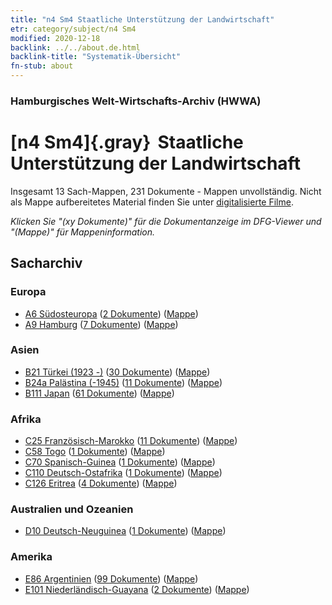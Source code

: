 ```yaml
---
title: "n4 Sm4 Staatliche Unterstützung der Landwirtschaft"
etr: category/subject/n4 Sm4
modified: 2020-12-18
backlink: ../../about.de.html
backlink-title: "Systematik-Übersicht"
fn-stub: about
---
```


### Hamburgisches Welt-Wirtschafts-Archiv (HWWA)
# [n4 Sm4]{.gray}&#8201; Staatliche Unterstützung der Landwirtschaft&#160; 




Insgesamt 13 Sach-Mappen, 231 Dokumente - Mappen unvollständig.
Nicht als Mappe aufbereitetes Material finden Sie unter [digitalisierte Filme](/film/h1_sh).

_Klicken Sie "(xy Dokumente)" für die Dokumentanzeige im DFG-Viewer und "(Mappe)" für Mappeninformation._

## Sacharchiv




### Europa

- [A6 Südosteuropa](../../../geo/about.de.html#A6) (<a href="https://dfg-viewer.de/show/?tx_dlf[id]=https://pm20.zbw.eu/mets/sh/1409xx/140900/1450xx/145052/public.mets.de.xml" target="_blank">2 Dokumente</a>) ([Mappe](http://purl.org/pressemappe20/folder/sh/140900,145052))
- [A9 Hamburg](../../../geo/about.de.html#A9) (<a href="https://dfg-viewer.de/show/?tx_dlf[id]=https://pm20.zbw.eu/mets/sh/1409xx/140905/1450xx/145052/public.mets.de.xml" target="_blank">7 Dokumente</a>) ([Mappe](http://purl.org/pressemappe20/folder/sh/140905,145052))

### Asien

- [B21 Türkei (1923 -)](../../../geo/about.de.html#B21) (<a href="https://dfg-viewer.de/show/?tx_dlf[id]=https://pm20.zbw.eu/mets/sh/1411xx/141111/1450xx/145052/public.mets.de.xml" target="_blank">30 Dokumente</a>) ([Mappe](http://purl.org/pressemappe20/folder/sh/141111,145052))
- [B24a Palästina (-1945)](../../../geo/about.de.html#B24a) (<a href="https://dfg-viewer.de/show/?tx_dlf[id]=https://pm20.zbw.eu/mets/sh/1411xx/141115/1450xx/145052/public.mets.de.xml" target="_blank">11 Dokumente</a>) ([Mappe](http://purl.org/pressemappe20/folder/sh/141115,145052))
- [B111 Japan](../../../geo/about.de.html#B111) (<a href="https://dfg-viewer.de/show/?tx_dlf[id]=https://pm20.zbw.eu/mets/sh/1412xx/141272/1450xx/145052/public.mets.de.xml" target="_blank">61 Dokumente</a>) ([Mappe](http://purl.org/pressemappe20/folder/sh/141272,145052))

### Afrika

- [C25 Französisch-Marokko](../../../geo/about.de.html#C25) (<a href="https://dfg-viewer.de/show/?tx_dlf[id]=https://pm20.zbw.eu/mets/sh/1413xx/141358/1450xx/145052/public.mets.de.xml" target="_blank">11 Dokumente</a>) ([Mappe](http://purl.org/pressemappe20/folder/sh/141358,145052))
- [C58 Togo](../../../geo/about.de.html#C58) (<a href="https://dfg-viewer.de/show/?tx_dlf[id]=https://pm20.zbw.eu/mets/sh/1414xx/141408/1450xx/145052/public.mets.de.xml" target="_blank">1 Dokumente</a>) ([Mappe](http://purl.org/pressemappe20/folder/sh/141408,145052))
- [C70 Spanisch-Guinea](../../../geo/about.de.html#C70) (<a href="https://dfg-viewer.de/show/?tx_dlf[id]=https://pm20.zbw.eu/mets/sh/1414xx/141412/1450xx/145052/public.mets.de.xml" target="_blank">1 Dokumente</a>) ([Mappe](http://purl.org/pressemappe20/folder/sh/141412,145052))
- [C110 Deutsch-Ostafrika](../../../geo/about.de.html#C110) (<a href="https://dfg-viewer.de/show/?tx_dlf[id]=https://pm20.zbw.eu/mets/sh/1414xx/141471/1450xx/145052/public.mets.de.xml" target="_blank">1 Dokumente</a>) ([Mappe](http://purl.org/pressemappe20/folder/sh/141471,145052))
- [C126 Eritrea](../../../geo/about.de.html#C126) (<a href="https://dfg-viewer.de/show/?tx_dlf[id]=https://pm20.zbw.eu/mets/sh/1414xx/141483/1450xx/145052/public.mets.de.xml" target="_blank">4 Dokumente</a>) ([Mappe](http://purl.org/pressemappe20/folder/sh/141483,145052))

### Australien und Ozeanien

- [D10 Deutsch-Neuguinea](../../../geo/about.de.html#D10) (<a href="https://dfg-viewer.de/show/?tx_dlf[id]=https://pm20.zbw.eu/mets/sh/1416xx/141601/1450xx/145052/public.mets.de.xml" target="_blank">1 Dokumente</a>) ([Mappe](http://purl.org/pressemappe20/folder/sh/141601,145052))

### Amerika

- [E86 Argentinien](../../../geo/about.de.html#E86) (<a href="https://dfg-viewer.de/show/?tx_dlf[id]=https://pm20.zbw.eu/mets/sh/1416xx/141692/1450xx/145052/public.mets.de.xml" target="_blank">99 Dokumente</a>) ([Mappe](http://purl.org/pressemappe20/folder/sh/141692,145052))
- [E101 Niederländisch-Guayana](../../../geo/about.de.html#E101) (<a href="https://dfg-viewer.de/show/?tx_dlf[id]=https://pm20.zbw.eu/mets/sh/1416xx/141699/1450xx/145052/public.mets.de.xml" target="_blank">2 Dokumente</a>) ([Mappe](http://purl.org/pressemappe20/folder/sh/141699,145052))


